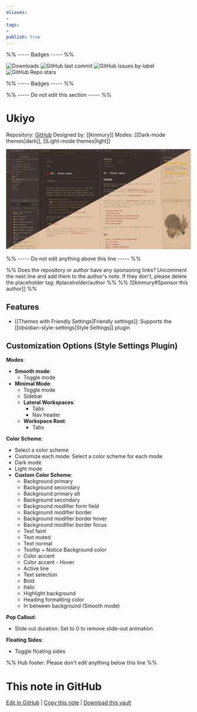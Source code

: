 ```yaml
---
aliases:
- 
tags: 
- 
publish: true
---
```


%% ----- Badges ----- %%

![Downloads](https://img.shields.io/badge/downloads-41270-573E7A?style=for-the-badge&logo=)
![GitHub last commit](https://img.shields.io/github/last-commit/kinmury/obsidian-ukiyo?color=573E7A&label=last%20update&logo=github&style=for-the-badge)
![GitHub issues by-label](https://img.shields.io/github/issues/kinmury/obsidian-ukiyo/help%20wanted?color=573E7A&logo=github&style=for-the-badge) 
![GitHub Repo stars](https://img.shields.io/github/stars/kinmury/obsidian-ukiyo?color=573E7A&logo=github&style=for-the-badge)

%% ----- Badges ----- %%

%% ----- Do not edit this section ----- %%

# Ukiyo

Repository: [GitHub](https://github.com/kinmury/obsidian-ukiyo)
Designed by: [[kinmury]]
Modes: [[Dark-mode themes|dark]], [[Light-mode themes|light]]



![screenshot](https://github.com/kinmury/obsidian-ukiyo/raw/HEAD/Showcase.png)

%% ----- Do not edit anything above this line ----- %% 

%% Does the repository or author have any sponsoring links? Uncomment the next line and add them to the author's note. If they don't, please delete the placeholder tag: #placeholder/author %%
%% ![[kinmury#Sponsor this author]] %%


## Features

- [[Themes with Friendly Settings|Friendly settings]]: Supports the [[obsidian-style-settings|Style Settings]] plugin

## Customization Options (Style Settings Plugin) 

**Modes**: 
- **Smooth mode**: 
    - Toggle mode
- **Minimal Mode**: 
    - Toggle mode
    - Sidebar
    - **Lateral Workspaces**: 
        - Tabs
        - Nav header
    - **Workspace Root**: 
        - Tabs

**Color Scheme**: 
- Select a color scheme
- Customize each mode: Select a color scheme for each mode
- Dark mode
- Light mode
- **Custom Color Scheme**: 
    - Background primary
    - Background secondary
    - Background primary alt
    - Background secondary
    - Background modifier form field
    - Background modifier border
    - Background modifier border hover
    - Background modifier border focus
    - Text faint
    - Text muted
    - Text normal
    - Tooltip + Notice Background color
    - Color accent
    - Color accent - Hover
    - Active line
    - Text selection
    - Bold
    - Italic
    - Highlight background
    - Heading formatting color
    - In between background (Smooth mode)

**Pop Callout**: 
- Slide out duration: Set to 0 to remove slide-out animation

**Floating Sides**: 
- Toggle floating sides


%% Hub footer: Please don't edit anything below this line %%

# This note in GitHub

<span class="git-footer">[Edit In GitHub](https://github.dev/obsidian-community/obsidian-hub/blob/main/02%20-%20Community%20Expansions/02.05%20All%20Community%20Expansions/Themes/Ukiyo.md "git-hub-edit-note") | [Copy this note](https://raw.githubusercontent.com/obsidian-community/obsidian-hub/main/02%20-%20Community%20Expansions/02.05%20All%20Community%20Expansions/Themes/Ukiyo.md "git-hub-copy-note") | [Download this vault](https://github.com/obsidian-community/obsidian-hub/archive/refs/heads/main.zip "git-hub-download-vault") </span>
